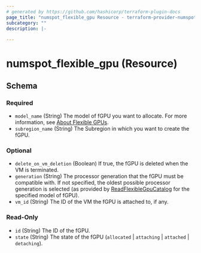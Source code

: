 ```yaml
---
# generated by https://github.com/hashicorp/terraform-plugin-docs
page_title: "numspot_flexible_gpu Resource - terraform-provider-numspot"
subcategory: ""
description: |-
  
---
```


# numspot_flexible_gpu (Resource)





<!-- schema generated by tfplugindocs -->
## Schema

### Required

- `model_name` (String) The model of fGPU you want to allocate. For more information, see [About Flexible GPUs](https://docs.outscale.com/en/userguide/About-Flexible-GPUs.html).
- `subregion_name` (String) The Subregion in which you want to create the fGPU.

### Optional

- `delete_on_vm_deletion` (Boolean) If true, the fGPU is deleted when the VM is terminated.
- `generation` (String) The processor generation that the fGPU must be compatible with. If not specified, the oldest possible processor generation is selected (as provided by [ReadFlexibleGpuCatalog](#readflexiblegpucatalog) for the specified model of fGPU).
- `vm_id` (String) The ID of the VM the fGPU is attached to, if any.

### Read-Only

- `id` (String) The ID of the fGPU.
- `state` (String) The state of the fGPU (`allocated` \| `attaching` \| `attached` \| `detaching`).
